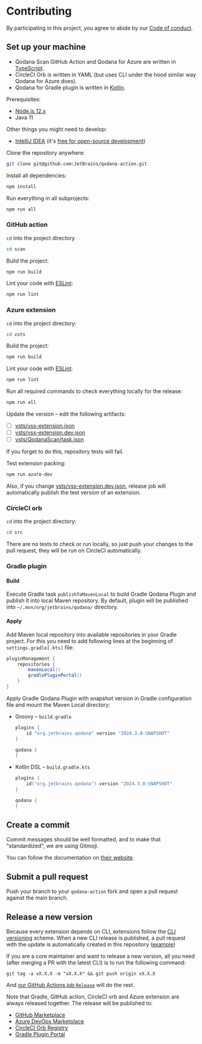# Contributing

By participating in this project, you agree to abide by our [Code of conduct](.github/CODE_OF_CONDUCT.md).

## Set up your machine

- Qodana Scan GitHub Action and Qodana for Azure are written in [TypeScript](https://www.typescriptlang.org). 
- CircleCI Orb is written in YAML (but uses CLI under the hood similar way Qodana for Azure does).
- Qodana for Gradle plugin is written in [Kotlin](https://kotlinlang.org).

Prerequisites:

- [Node.js 12.x](https://nodejs.org/)
- Java 11

Other things you might need to develop:

- [IntelliJ IDEA](https://www.jetbrains.com/idea/) (it's [free for open-source development](https://www.jetbrains.com/community/opensource/))

Clone the repository anywhere:

```sh
git clone git@github.com:JetBrains/qodana-action.git
```

Install all dependencies:

```sh
npm install
```

Run everything in all subprojects:

```sh
npm run all
```

### GitHub action

`cd` into the project directory

```sh
cd scan
```

Build the project:

```sh
npm run build
```

Lint your code with [ESLint](https://eslint.org/):

```sh
npm run lint
```

### Azure extension

`cd` into the project directory:

```sh
cd vsts
```

Build the project:

```sh
npm run build
```

Lint your code with [ESLint](https://eslint.org/):

```sh
npm run lint
```

Run all required commands to check everything locally for the release:

```sh
npm run all
```

Update the version – edit the following artifacts:

- [ ] [vsts/vss-extension.json](vsts/vss-extension.json)
- [ ] [vsts/vss-extension.dev.json](vsts/vss-extension.dev.json)
- [ ] [vsts/QodanaScan/task.json](vsts/QodanaScan/task.json)

If you forget to do this, repository tests will fail.

Test extension packing:

```sh
npm run azure-dev
```

Also, if you change [vsts/vss-extension.dev.json](vsts/vss-extension.dev.json), release job will automatically publish the test version of an extension. 

### CircleCI orb

`cd` into the project directory:

```sh
cd src
```

There are no tests to check or run locally, so just push your changes to the pull request, they will be run on CircleCI automatically.

### Gradle plugin

#### Build

Execute Gradle task `publishToMavenLocal` to build Gradle Qodana Plugin and publish it into local Maven repository.
By default, plugin will be published into `~/.mvn/org/jetbrains/qodana/` directory.

#### Apply

Add Maven local repository into available repositories in your Gradle project.
For this you need to add following lines at the beginning of `settings.gradle[.kts]` file:

```groovy
pluginManagement {
    repositories {
        mavenLocal()
        gradlePluginPortal()
    }
}
```

Apply Gradle Qodana Plugin with snapshot version in Gradle configuration file and mount the Maven Local directory:

- Groovy – `build.gradle`

  ```groovy
  plugins {
      id "org.jetbrains.qodana" version "2024.3.0-SNAPSHOT"
  }
  
  qodana {
  }
  ```

- Kotlin DSL – `build.gradle.kts`

  ```kotlin
  plugins {
      id("org.jetbrains.qodana") version "2024.3.0-SNAPSHOT"
  }

  qodana {
  }
  ```

## Create a commit

Commit messages should be well formatted, and to make that "standardized", we are using Gitmoji.

You can follow the documentation on
[their website](https://gitmoji.dev).


## Submit a pull request

Push your branch to your `qodana-action` fork and open a pull request against the
main branch.

## Release a new version

Because every extension depends on CLI,
extensions follow the [CLI versioning](https://github.com/JetBrains/qodana-cli/releases) scheme.
When a new CLI release is published, a pull request with the update is automatically created in this repository
([example](https://github.com/JetBrains/qodana-action/pull/293))

If you are a core maintainer and want to release a new version, all you need (after merging a PR with the latest CLI) is to run the following command:

```shell
git tag -a vX.X.X -m "vX.X.X" && git push origin vX.X.X
```

And [our GitHub Actions job `Release`](https://github.com/JetBrains/qodana-action/actions/workflows/release.yml) will do the rest.

Note that Gradle, GitHub action, CircleCI orb and Azure extension are always released together. 
The release will be published to:

- [GitHub Marketplace](https://github.com/marketplace/actions/qodana-scan)
- [Azure DevOps Marketplace](https://marketplace.visualstudio.com/items?itemName=JetBrains.qodana)
- [CircleCI Orb Registry](https://circleci.com/developer/orbs/orb/jetbrains/qodana)
- [Gradle Plugin Portal](https://plugins.gradle.org/plugin/org.jetbrains.qodana)
